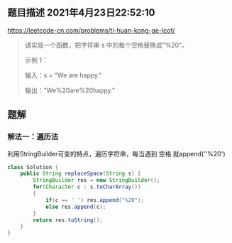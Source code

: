 ## 题目描述	2021年4月23日22:52:10

https://leetcode-cn.com/problems/ti-huan-kong-ge-lcof/

> 请实现一个函数，把字符串 s 中的每个空格替换成"%20"。
>
>  
>
> 示例 1：
>
> 输入：s = "We are happy."
>
> 输出："We%20are%20happy."

## 题解

### 解法一：遍历法

利用StringBuilder可变的特点，遍历字符串，每当遇到 空格 就append(''%20')

```java
class Solution {
    public String replaceSpace(String s) {
        StringBuilder res = new StringBuilder();
        for(Character c : s.toCharArray())
        {
            if(c == ' ') res.append("%20");
            else res.append(c);
        }
        return res.toString();
    }
}
```

